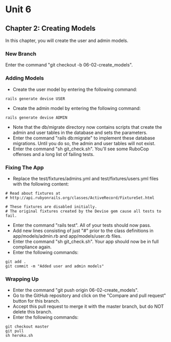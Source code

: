 # Unit 6
## Chapter 2: Creating Models

In this chapter, you will create the user and admin models.

### New Branch
Enter the command "git checkout -b 06-02-create_models".

### Adding Models
* Create the user model by entering the following command:
```
rails generate devise USER
```
* Create the admin model by entering the following command:
```
rails generate devise ADMIN
```
* Note that the db/migrate directory now contains scripts that create the admin and user tables in the database and sets the parameters.
* Enter the command "rails db:migrate" to implement these database migrations. Until you do so, the admin and user tables will not exist.
* Enter the command "sh git_check.sh". You'll see some RuboCop offenses and a long list of failing tests.

### Fixing The App
* Replace the test/fixtures/admins.yml and test/fixtures/users.yml files with the following content:
```
# Read about fixtures at
# http://api.rubyonrails.org/classes/ActiveRecord/FixtureSet.html

# These fixtures are disabled initially.
# The original fixtures created by the Devise gem cause all tests to fail.
```
* Enter the command "rails test".  All of your tests should now pass.
* Add new lines consisting of just "#" prior to the class definitions in app/models/admin.rb and app/models/user.rb files.
* Enter the command "sh git_check.sh".  Your app should now be in full compliance again.
* Enter the following commands:
```
git add .
git commit -m "Added user and admin models"
```

### Wrapping Up
* Enter the command "git push origin 06-02-create_models".
* Go to the GitHub repository and click on the "Compare and pull request" button for this branch.
* Accept this pull request to merge it with the master branch, but do NOT delete this branch.
* Enter the following commands:
```
git checkout master
git pull
sh heroku.sh
```
